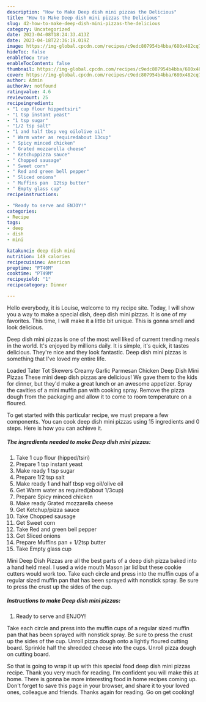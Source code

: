 ```yaml
---
description: "How to Make Deep dish mini pizzas the Delicious"
title: "How to Make Deep dish mini pizzas the Delicious"
slug: 42-how-to-make-deep-dish-mini-pizzas-the-delicious
category: Uncategorized
date: 2023-04-08T18:24:33.413Z
date: 2023-04-18T22:36:19.019Z
image: https://img-global.cpcdn.com/recipes/c9edc807954b4bba/680x482cq70/deep-dish-mini-pizzas-recipe-main-photo.jpg
hideToc: false
enableToc: true
enableTocContent: false
thumbnail: https://img-global.cpcdn.com/recipes/c9edc807954b4bba/680x482cq70/deep-dish-mini-pizzas-recipe-main-photo.jpg
cover: https://img-global.cpcdn.com/recipes/c9edc807954b4bba/680x482cq70/deep-dish-mini-pizzas-recipe-main-photo.jpg
author: Admin
authorAv: notfound
ratingvalue: 4.6
reviewcount: 25
recipeingredient:
- "1 cup flour hippedtsiri"
- "1 tsp instant yeast"
- "1 tsp sugar"
- "1/2 tsp salt"
- "1 and half tbsp veg oilolive oil"
- " Warm water as requiredabout 13cup"
- " Spicy minced chicken"
- " Grated mozzarella cheese"
- " Ketchuppizza sauce"
- " Chopped sausage"
- " Sweet corn"
- " Red and green bell pepper"
- " Sliced onions"
- " Muffins pan  12tsp butter"
- " Empty glass cup"
recipeinstructions:

- "Ready to serve and ENJOY!"
categories:
- Recipe
tags:
- deep
- dish
- mini

katakunci: deep dish mini 
nutrition: 149 calories
recipecuisine: American
preptime: "PT40M"
cooktime: "PT49M"
recipeyield: "1"
recipecategory: Dinner

---
```



Hello everybody, it is Louise, welcome to my recipe site. Today, I will show you a way to make a special dish, deep dish mini pizzas. It is one of my favorites. This time, I will make it a little bit unique. This is gonna smell and look delicious.

Deep dish mini pizzas is one of the most well liked of current trending meals in the world. It's enjoyed by millions daily. It is simple, it's quick, it tastes delicious. They're nice and they look fantastic. Deep dish mini pizzas is something that I've loved my entire life.

Loaded Tater Tot Skewers Creamy Garlic Parmesan Chicken Deep Dish Mini Pizzas These mini deep dish pizzas are delicious! We gave them to the kids for dinner, but they&#39;d make a great lunch or an awesome appetizer. Spray the cavities of a mini muffin pan with cooking spray. Remove the pizza dough from the packaging and allow it to come to room temperature on a floured.


To get started with this particular recipe, we must prepare a few components. You can cook deep dish mini pizzas using 15 ingredients and 0 steps. Here is how you can achieve it.

<!--inarticleads1-->

##### The ingredients needed to make Deep dish mini pizzas:

1. Take 1 cup flour (hipped/tsiri)
1. Prepare 1 tsp instant yeast
1. Make ready 1 tsp sugar
1. Prepare 1/2 tsp salt
1. Make ready 1 and half tbsp veg oil/olive oil
1. Get  Warm water as required(about 1/3cup)
1. Prepare  Spicy minced chicken
1. Make ready  Grated mozzarella cheese
1. Get  Ketchup/pizza sauce
1. Take  Chopped sausage
1. Get  Sweet corn
1. Take  Red and green bell pepper
1. Get  Sliced onions
1. Prepare  Muffins pan + 1/2tsp butter
1. Take  Empty glass cup


Mini Deep Dish Pizzas are all the best parts of a deep dish pizza baked into a hand held meal. I used a wide mouth Mason jar lid but these cookie cutters would work too. Take each circle and press into the muffin cups of a regular sized muffin pan that has been sprayed with nonstick spray. Be sure to press the crust up the sides of the cup. 

<!--inarticleads2-->

##### Instructions to make Deep dish mini pizzas:


1. Ready to serve and ENJOY!

Take each circle and press into the muffin cups of a regular sized muffin pan that has been sprayed with nonstick spray. Be sure to press the crust up the sides of the cup. Unroll pizza dough onto a lightly floured cutting board. Sprinkle half the shredded cheese into the cups. Unroll pizza dough on cutting board. 

So that is going to wrap it up with this special food deep dish mini pizzas recipe. Thank you very much for reading. I'm confident you will make this at home. There is gonna be more interesting food in home recipes coming up. Don't forget to save this page in your browser, and share it to your loved ones, colleague and friends. Thanks again for reading. Go on get cooking!
